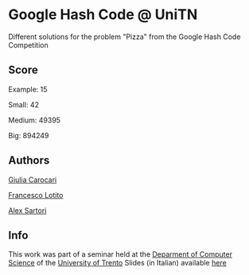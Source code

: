 # Google Hash Code @ UniTN
Different solutions for the problem "Pizza" from the Google Hash Code Competition

## Score
Example: 15

Small: 42

Medium: 49395

Big: 894249

## Authors
[Giulia Carocari](https://github.com/geeooleea)

[Francesco Lotito](https://github.com/FraLotito)

[Alex Sartori](https://github.com/AlexSartori)

## Info
This work was part of a seminar held at the [Deparment of Computer Science](https://www.disi.unitn.it/) of the [University of Trento](https://www.disi.unitn.it/)
Slides (in Italian) available [here]()
